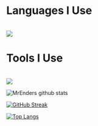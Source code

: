 <p align="center">
  <h1>Languages I Use</h1>
  <br>
  <a href="https://skillicons.dev">
    <img src="https://skillicons.dev/icons?i=nim,py,js,powershell,bash,arduino" />
  </a>
  <br>
  <h1>Tools I Use</h1>
  <br>
  <a href="https://skillicons.dev">
    <img src="https://skillicons.dev/icons?i=ai,vscode,flask,linux,godot" />
  </a>
</p>

![MrEnders github stats](https://github-readme-stats.vercel.app/api?username=MrEnder0)

[![GitHub Streak](https://github-readme-streak-stats.herokuapp.com/?user=MrEnder0)](https://git.io/streak-stats)

[![Top Langs](https://github-readme-stats.vercel.app/api/top-langs/?username=MrEnder0&layout=compact)](https://github.com/MrEnder0/github-readme-stats)

